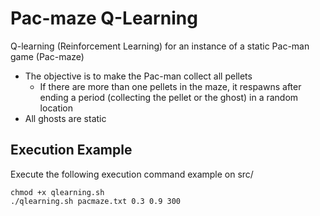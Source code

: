 # Pac-maze Q-Learning

Q-learning (Reinforcement Learning) for an instance of a static Pac-man game (Pac-maze)

- The objective is to make the Pac-man collect all pellets
  - If there are more than one pellets in the maze, it respawns after ending a period (collecting the pellet or the ghost) in a random location
- All ghosts are static

## Execution Example

Execute the following execution command example on src/

```text
chmod +x qlearning.sh
./qlearning.sh pacmaze.txt 0.3 0.9 300
```
